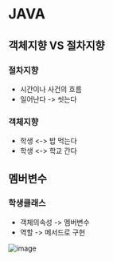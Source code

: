 # JAVA

## 객체지향 VS 절차지향
### 절차지향 
- 시간이나 사건의 흐름
- 일어난다 -> 씻는다

### 객체지향
- 학생 <-> 밥 먹는다
- 학생 <-> 학교 간다


## 멤버변수
### 학생클래스 

- 객체의속성 ->  멤버변수
- 역할 ->  메서드로 구현

![image](https://user-images.githubusercontent.com/82345970/182526037-5b2f463c-23e5-4846-a44c-f09c5ac045cd.png)

